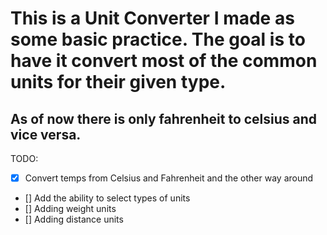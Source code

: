 <h1>
This is a Unit Converter I made as some basic practice. The goal is to have it convert most of the common units for their given type.
</h1>
<h2>
As of now there is only fahrenheit to celsius and vice versa.
</h2>

<p>TODO:</p>

- [x] Convert temps from Celsius and Fahrenheit and the other way around
- [] Add the ability to select types of units
- [] Adding weight units
- [] Adding distance units